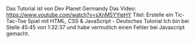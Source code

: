 Das Tutorial ist von Dev Planet Germandy
Das Video: https://www.youtube.com/watch?v=sXnM5YYieHY
    Titel: Erstelle ein Tic-Tac-Toe Spiel mit HTML, CSS & JavaScript - Deutsches Tutorial
Ich bin bei Stelle 45:45 von 1:32:37 und habe vermutlich einen Fehler bei Javascript gemacht.